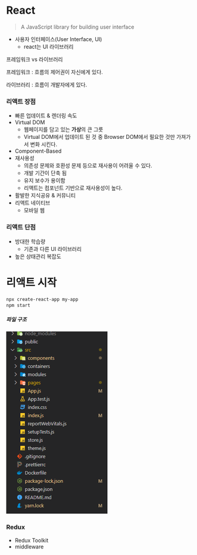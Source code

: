 # React

> A JavaScript library for building user interface

* 사용자 인터페이스(User Interface, UI)
  * react는 UI 라이브러리



프레임워크 vs 라이브러리

프레임워크 : 흐름의 제어권이 자신에게 있다.

라이브러리 : 흐름이 개발자에게 있다.



### 리액트 장점

* 빠른 업데이트 & 렌더링 속도
* Virtual DOM
  * 웹페이지를 담고 있는 **가상**의 큰 그릇
  * Virtual DOM에서 업데이트 된 것 중 Browser DOM에서 필요한 것만 가져가서 변화 시킨다.
* Component-Based
* 재사용성
  * 의존성 문제와 호환성 문제 등으로 재사용이 어려울 수 있다.
  * 개발 기간이 단축 됨
  * 유지 보수가 용이함
  * 리액트는 컴포넌트 기반으로 재사용성이 높다.
* 활발한 지식공유 & 커뮤니티
* 리액트 네이티브
  * 모바일 웹



### 리액트 단점

* 방대한 학습량
  * 기존과 다른 UI 라이브러리
* 높은 상태관리 복잡도





# 리액트 시작

```
npx create-react-app my-app
npm start
```

##### 파일 구조

![image-20221102162736726](React1.assets/image-20221102162736726.png)





### Redux
* Redux Toolkit
* middleware


